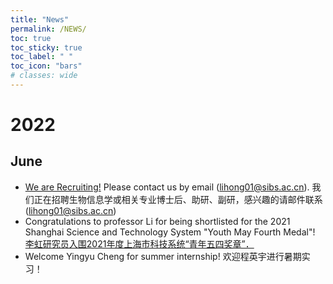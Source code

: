 ```yaml
---
title: "News"
permalink: /NEWS/
toc: true
toc_sticky: true
toc_label: " "
toc_icon: "bars"
# classes: wide
---
```

# 2022
## June
* [We are Recruiting!](https://mp.weixin.qq.com/s/TiMQ6OaOqS5glV4V9LSiFg) Please contact us by email (lihong01@sibs.ac.cn). 我们正在招聘生物信息学或相关专业博士后、助研、副研，感兴趣的请邮件联系(lihong01@sibs.ac.cn)  
* Congratulations to professor Li for being shortlisted for the 2021 Shanghai Science and Technology System "Youth May Fourth Medal"! [李虹研究员入围2021年度上海市科技系统“青年五四奖章”．](https://mp.weixin.qq.com/s/WJEZk6PW9rJHTI1YDBCUcA)
* Welcome Yingyu Cheng for summer internship! 欢迎程英宇进行暑期实习！

